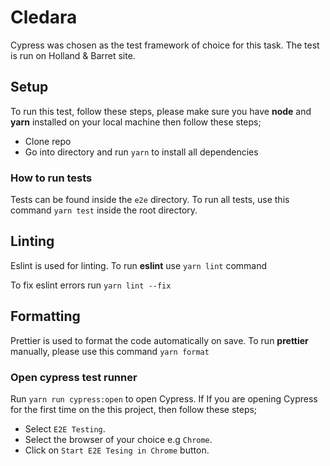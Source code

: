 # Cledara

Cypress was chosen as the test framework of choice for this task. The test is run on Holland & Barret site.

## Setup

To run this test, follow these steps, please make sure you have **node** and **yarn** installed on your local machine then follow these steps;

- Clone repo
- Go into directory and run `yarn` to install all dependencies

### How to run tests

Tests can be found inside the `e2e` directory.
To run all tests, use this command `yarn test` inside the root directory.

## Linting

Eslint is used for linting. To run **eslint** use `yarn lint` command

To fix eslint errors run `yarn lint --fix`

## Formatting

Prettier is used to format the code automatically on save. To run **prettier** manually, please use this command `yarn format`

### Open cypress test runner

Run `yarn run cypress:open` to open Cypress. If
If you are opening Cypress for the first time on the this project, then follow these steps;

- Select `E2E Testing`.
- Select the browser of your choice e.g `Chrome`.
- Click on `Start E2E Tesing in Chrome` button.
